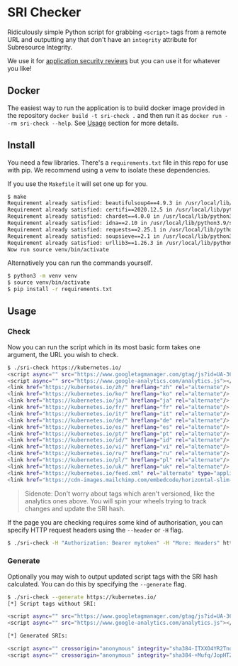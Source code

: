 # SRI Checker

Ridiculously simple Python script for grabbing `<script>` tags from a remote URL and outputting any that don't have an `integrity` attribute for Subresource Integrity.

We use it for <a href="https://www.4armed.com/assess/penetration-testing/">application security reviews</a> but you can use it for whatever you like!

## Docker
The easiest way to run the application is to build docker image provided in the repository `docker build -t sri-check .` and then run it as `docker run --rm sri-check --help`. See [Usage](#usage) section for more details.

## Install

You need a few libraries. There's a `requirements.txt` file in this repo for use with pip. We recommend using a venv to isolate these dependencies.

If you use the `Makefile` it will set one up for you.

```bash
$ make
Requirement already satisfied: beautifulsoup4==4.9.3 in /usr/local/lib/python3.9/site-packages (from -r requirements.txt (line 1)) (4.9.3)
Requirement already satisfied: certifi==2020.12.5 in /usr/local/lib/python3.9/site-packages (from -r requirements.txt (line 2)) (2020.12.5)
Requirement already satisfied: chardet==4.0.0 in /usr/local/lib/python3.9/site-packages (from -r requirements.txt (line 3)) (4.0.0)
Requirement already satisfied: idna==2.10 in /usr/local/lib/python3.9/site-packages (from -r requirements.txt (line 4)) (2.10)
Requirement already satisfied: requests==2.25.1 in /usr/local/lib/python3.9/site-packages (from -r requirements.txt (line 5)) (2.25.1)
Requirement already satisfied: soupsieve==2.1 in /usr/local/lib/python3.9/site-packages (from -r requirements.txt (line 6)) (2.1)
Requirement already satisfied: urllib3==1.26.3 in /usr/local/lib/python3.9/site-packages (from -r requirements.txt (line 7)) (1.26.3)
Now run source venv/bin/activate
```

Alternatively you can run the commands yourself.

```bash
$ python3 -m venv venv
$ source venv/bin/activate
$ pip install -r requirements.txt
```

## Usage

### Check

Now you can run the script which in its most basic form takes one argument, the URL you wish to check.

```bash
$ ./sri-check https://kubernetes.io/
<script async="" src="https://www.googletagmanager.com/gtag/js?id=UA-36037335-10"></script>
<script async="" src="https://www.google-analytics.com/analytics.js"></script>
<link href="https://kubernetes.io/zh/" hreflang="zh" rel="alternate"/>
<link href="https://kubernetes.io/ko/" hreflang="ko" rel="alternate"/>
<link href="https://kubernetes.io/ja/" hreflang="ja" rel="alternate"/>
<link href="https://kubernetes.io/fr/" hreflang="fr" rel="alternate"/>
<link href="https://kubernetes.io/it/" hreflang="it" rel="alternate"/>
<link href="https://kubernetes.io/de/" hreflang="de" rel="alternate"/>
<link href="https://kubernetes.io/es/" hreflang="es" rel="alternate"/>
<link href="https://kubernetes.io/pt/" hreflang="pt" rel="alternate"/>
<link href="https://kubernetes.io/id/" hreflang="id" rel="alternate"/>
<link href="https://kubernetes.io/vi/" hreflang="vi" rel="alternate"/>
<link href="https://kubernetes.io/ru/" hreflang="ru" rel="alternate"/>
<link href="https://kubernetes.io/pl/" hreflang="pl" rel="alternate"/>
<link href="https://kubernetes.io/uk/" hreflang="uk" rel="alternate"/>
<link href="https://kubernetes.io/feed.xml" rel="alternate" type="application/rss+xml"/>
<link href="https://cdn-images.mailchimp.com/embedcode/horizontal-slim-10_7.css" rel="stylesheet" type="text/css"/>
```

> Sidenote: Don't worry about tags which aren't versioned, like the analytics ones above. You will spin your wheels trying to track changes and update the SRI hash.

If the page you are checking requires some kind of authorisation, you can specify HTTP request headers using the `--header` or `-H` flag.

```bash
$ ./sri-check -H "Authorization: Bearer mytoken" -H "More: Headers" https://kubernetes.io/
```

### Generate

Optionally you may wish to output updated script tags with the SRI hash calculated. You can do this by specifying the `--generate` flag.

```bash
$ ./sri-check --generate https://kubernetes.io/
[*] Script tags without SRI:

<script async="" src="https://www.googletagmanager.com/gtag/js?id=UA-36037335-10"></script>
<script async="" src="https://www.google-analytics.com/analytics.js"></script>

[*] Generated SRIs:

<script async="" crossorigin="anonymous" integrity="sha384-ITXXO4YR2TnoUD5vtyrbRhklkt/Q9hFZILlBvnQfLCe4dFJzAofF5sflCksWtNRa" src="https://www.googletagmanager.com/gtag/js?id=UA-36037335-10"></script>
<script async="" crossorigin="anonymous" integrity="sha384-+Mufq/JopHTZLYFkTpT8TA9y0zY/A/VflmpyMsbjcGbcyUbfudhn5Et/w6EIFhoo" src="https://www.google-analytics.com/analytics.js"></script>
```
